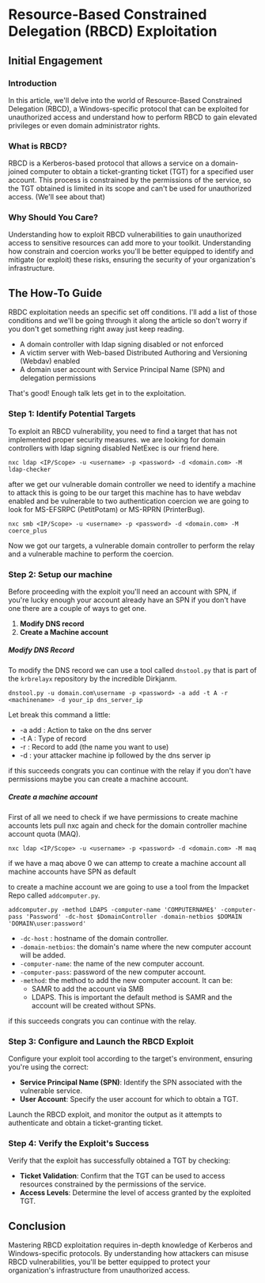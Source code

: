 
# Resource-Based Constrained Delegation (RBCD) Exploitation

## Initial Engagement

### Introduction

 In this article, we'll delve into the world of Resource-Based Constrained Delegation (RBCD), a Windows-specific protocol that can be exploited for unauthorized access and understand how  to perform RBCD to gain elevated privileges or even domain administrator rights.

### What is RBCD?

RBCD is a Kerberos-based protocol that allows a service on a domain-joined computer to obtain a ticket-granting ticket (TGT) for a specified user account. This process is constrained by the permissions of the service, so the TGT obtained is limited in its scope and can't be used for unauthorized access. (We'll see about that)

### Why Should You Care?

 Understanding how to exploit RBCD vulnerabilities to gain unauthorized access to sensitive resources can add more to your toolkit. Understanding how constrain and coercion works you'll be better equipped to identify and mitigate (or exploit) these risks, ensuring the security of your organization's infrastructure.

## The How-To Guide

RBDC exploitation needs an specific set off conditions. I'll add a list of those conditions and we'll be going through it along the article so don't worry if you don't get something right away just keep reading.

- A domain controller with ldap signing disabled or not enforced
- A victim server with Web-based Distributed Authoring and Versioning (Webdav) enabled
- A domain user account with Service Principal Name (SPN) and delegation permissions 

That's good! Enough talk lets get in to the exploitation.
### Step 1: Identify Potential Targets

To exploit an RBCD vulnerability, you need to find a target that has not implemented proper security measures. we are looking for domain controllers with ldap signing disabled NetExec is our friend here.

```
nxc ldap <IP/Scope> -u <username> -p <password> -d <domain.com> -M ldap-checker
```

after we get our vulnerable domain controller we need to identify a machine to attack this is going to be our target this machine has to have webdav enabled and be vulnerable to two authentication coercion we are going to look for MS-EFSRPC (PetitPotam) or MS-RPRN (PrinterBug).

```
nxc smb <IP/Scope> -u <username> -p <password> -d <domain.com> -M coerce_plus
```

Now we got our targets, a vulnerable domain controller to perform the relay and a vulnerable machine to perform the coercion.
### Step 2: Setup our machine

Before proceeding with the exploit you'll need an account with SPN, if you're lucky enough your account already have an SPN if you don't have one there are a couple of ways to get one.

1. **Modify DNS record**
2. **Create a Machine account**

##### Modify DNS Record 

To modify the DNS record we can use a tool called `dnstool.py` that is part of the `krbrelayx` repository by the incredible Dirkjanm.

```
dnstool.py -u domain.com\username -p <password> -a add -t A -r <machinename> -d your_ip dns_server_ip
```

Let break this command a little:

- -a add : Action to take on the dns server
- -t A : Type of record 
- -r : Record to add (the name you want to use)
- -d : your attacker machine ip followed by the dns server ip

if this succeeds congrats you can continue with the relay if you don't have permissions maybe you can create a machine account.

##### Create a machine account

First of all we need to check if we have permissions to create machine accounts lets pull nxc again and check for the domain controller machine account quota (MAQ).

```
nxc ldap <IP/Scope> -u <username> -p <password> -d <domain.com> -M maq
```

if we have a maq above 0 we can attemp to create a machine account all machine accounts have SPN as default

to create a machine account we are going to use a tool from the Impacket Repo called `addcomputer.py`.

```
addcomputer.py -method LDAPS -computer-name 'COMPUTERNAME$' -computer-pass 'Password' -dc-host $DomainController -domain-netbios $DOMAIN 'DOMAIN\user:password'
```

- `-dc-host` : hostname of the domain controller.
- `-domain-netbios`: the domain's name where the new computer account will be added. 
- `-computer-name`: the name of the new computer account. 
- `-computer-pass`: password of the new computer account. 
- `-method`: the method to add the new computer account. It can be:
	- SAMR to add the account via SMB 
	- LDAPS. 
	This is important the default method is SAMR and the account will be created without SPNs.

if this succeeds congrats you can continue with the relay.
### Step 3: Configure and Launch the RBCD Exploit

Configure your exploit tool according to the target's environment, ensuring you're using the correct:

*   **Service Principal Name (SPN)**: Identify the SPN associated with the vulnerable service.
*   **User Account**: Specify the user account for which to obtain a TGT.

Launch the RBCD exploit, and monitor the output as it attempts to authenticate and obtain a ticket-granting ticket.

### Step 4: Verify the Exploit's Success

Verify that the exploit has successfully obtained a TGT by checking:

*   **Ticket Validation**: Confirm that the TGT can be used to access resources constrained by the permissions of the service.
*   **Access Levels**: Determine the level of access granted by the exploited TGT.

## Conclusion

Mastering RBCD exploitation requires in-depth knowledge of Kerberos and Windows-specific protocols. By understanding how attackers can misuse RBCD vulnerabilities, you'll be better equipped to protect your organization's infrastructure from unauthorized access.